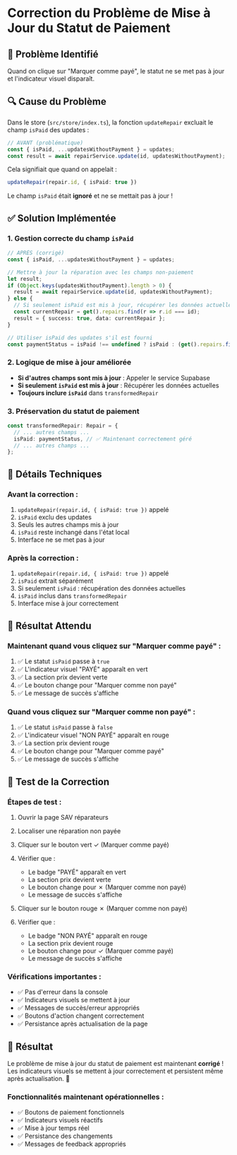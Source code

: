 # Correction du Problème de Mise à Jour du Statut de Paiement

## 🚨 Problème Identifié

Quand on clique sur "Marquer comme payé", le statut ne se met pas à jour et l'indicateur visuel disparaît.

## 🔍 Cause du Problème

Dans le store (`src/store/index.ts`), la fonction `updateRepair` excluait le champ `isPaid` des updates :

```typescript
// AVANT (problématique)
const { isPaid, ...updatesWithoutPayment } = updates;
const result = await repairService.update(id, updatesWithoutPayment);
```

Cela signifiait que quand on appelait :
```typescript
updateRepair(repair.id, { isPaid: true })
```

Le champ `isPaid` était **ignoré** et ne se mettait pas à jour !

## ✅ Solution Implémentée

### **1. Gestion correcte du champ `isPaid`**

```typescript
// APRÈS (corrigé)
const { isPaid, ...updatesWithoutPayment } = updates;

// Mettre à jour la réparation avec les champs non-paiement
let result;
if (Object.keys(updatesWithoutPayment).length > 0) {
  result = await repairService.update(id, updatesWithoutPayment);
} else {
  // Si seulement isPaid est mis à jour, récupérer les données actuelles
  const currentRepair = get().repairs.find(r => r.id === id);
  result = { success: true, data: currentRepair };
}

// Utiliser isPaid des updates s'il est fourni
const paymentStatus = isPaid !== undefined ? isPaid : (get().repairs.find(r => r.id === id)?.isPaid || false);
```

### **2. Logique de mise à jour améliorée**

- **Si d'autres champs sont mis à jour** : Appeler le service Supabase
- **Si seulement `isPaid` est mis à jour** : Récupérer les données actuelles
- **Toujours inclure `isPaid`** dans `transformedRepair`

### **3. Préservation du statut de paiement**

```typescript
const transformedRepair: Repair = {
  // ... autres champs ...
  isPaid: paymentStatus, // ✅ Maintenant correctement géré
  // ... autres champs ...
};
```

## 🔧 Détails Techniques

### **Avant la correction :**
1. `updateRepair(repair.id, { isPaid: true })` appelé
2. `isPaid` exclu des updates
3. Seuls les autres champs mis à jour
4. `isPaid` reste inchangé dans l'état local
5. Interface ne se met pas à jour

### **Après la correction :**
1. `updateRepair(repair.id, { isPaid: true })` appelé
2. `isPaid` extrait séparément
3. Si seulement `isPaid` : récupération des données actuelles
4. `isPaid` inclus dans `transformedRepair`
5. Interface mise à jour correctement

## 🎯 Résultat Attendu

### **Maintenant quand vous cliquez sur "Marquer comme payé" :**
1. ✅ Le statut `isPaid` passe à `true`
2. ✅ L'indicateur visuel "PAYÉ" apparaît en vert
3. ✅ La section prix devient verte
4. ✅ Le bouton change pour "Marquer comme non payé"
5. ✅ Le message de succès s'affiche

### **Quand vous cliquez sur "Marquer comme non payé" :**
1. ✅ Le statut `isPaid` passe à `false`
2. ✅ L'indicateur visuel "NON PAYÉ" apparaît en rouge
3. ✅ La section prix devient rouge
4. ✅ Le bouton change pour "Marquer comme payé"
5. ✅ Le message de succès s'affiche

## 🧪 Test de la Correction

### **Étapes de test :**
1. Ouvrir la page SAV réparateurs
2. Localiser une réparation non payée
3. Cliquer sur le bouton vert ✓ (Marquer comme payé)
4. Vérifier que :
   - Le badge "PAYÉ" apparaît en vert
   - La section prix devient verte
   - Le bouton change pour ✗ (Marquer comme non payé)
   - Le message de succès s'affiche

5. Cliquer sur le bouton rouge ✗ (Marquer comme non payé)
6. Vérifier que :
   - Le badge "NON PAYÉ" apparaît en rouge
   - La section prix devient rouge
   - Le bouton change pour ✓ (Marquer comme payé)
   - Le message de succès s'affiche

### **Vérifications importantes :**
- ✅ Pas d'erreur dans la console
- ✅ Indicateurs visuels se mettent à jour
- ✅ Messages de succès/erreur appropriés
- ✅ Boutons d'action changent correctement
- ✅ Persistance après actualisation de la page

## 🎉 Résultat

Le problème de mise à jour du statut de paiement est maintenant **corrigé** ! Les indicateurs visuels se mettent à jour correctement et persistent même après actualisation. 🎉

### **Fonctionnalités maintenant opérationnelles :**
- ✅ Boutons de paiement fonctionnels
- ✅ Indicateurs visuels réactifs
- ✅ Mise à jour temps réel
- ✅ Persistance des changements
- ✅ Messages de feedback appropriés
